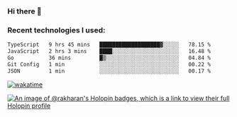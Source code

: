 ### Hi there 👋

### Recent technologies I used:
<!--START_SECTION:waka-->

```txt
TypeScript   9 hrs 45 mins   ███████████████████▓░░░░░   78.15 %
JavaScript   2 hrs 3 mins    ████░░░░░░░░░░░░░░░░░░░░░   16.48 %
Go           36 mins         █▒░░░░░░░░░░░░░░░░░░░░░░░   04.84 %
Git Config   1 min           ░░░░░░░░░░░░░░░░░░░░░░░░░   00.22 %
JSON         1 min           ░░░░░░░░░░░░░░░░░░░░░░░░░   00.17 %
```

<!--END_SECTION:waka-->
[![wakatime](https://wakatime.com/badge/user/fe50d444-0cee-4d14-a0b3-b9e8509eb4d0.svg)](https://wakatime.com/@fe50d444-0cee-4d14-a0b3-b9e8509eb4d0)

[![An image of @rakharan's Holopin badges, which is a link to view their full Holopin profile](https://holopin.me/rakharan)](https://holopin.io/@rakharan)
